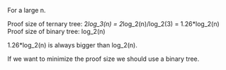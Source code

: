 For a large n.

Proof size of ternary tree: 2*log_3(n) = 2*log_2(n)/log_2(3) = 1.26*log_2(n)
Proof size of binary tree: log_2(n)

1.26*log_2(n) is always bigger than log_2(n).

If we want to minimize the proof size we should use a binary tree.

